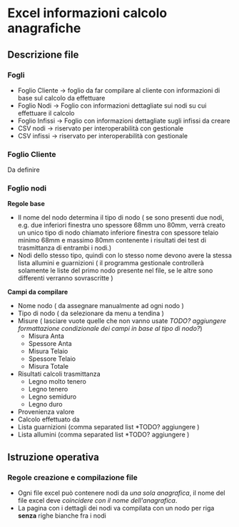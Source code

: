 # Excel informazioni calcolo anagrafiche

## Descrizione file

### Fogli

- Foglio Cliente -> foglio da far compilare al cliente con informazioni di base sul calcolo da effettuare
- Foglio Nodi -> Foglio con informazioni dettagliate sui nodi su cui effettuare il calcolo
- Foglio Infissi -> Foglio con informazioni dettagliate sugli infissi da creare
- CSV nodi -> riservato per interoperabilità con gestionale
- CSV infissi -> riservato per interoperabilità con gestionale

### Foglio Cliente

Da definire

### Foglio nodi

**Regole base**
- Il nome del nodo determina il tipo di nodo ( se sono presenti due nodi, e.g. due inferiori finestra uno spessore 68mm uno 80mm, verrà creato un unico tipo di nodo chiamato inferiore finestra con spessore telaio minimo 68mm e massimo 80mm contenente i risultati dei test di trasmittanza di entrambi i nodi.)
- Nodi dello stesso tipo, quindi con lo stesso nome devono avere la stessa lista allumini e guarnizioni ( il programma gestionale controllerà solamente le liste del primo nodo presente nel file, se le altre sono differenti verranno sovrascritte )

**Campi da compilare**
- Nome nodo ( da assegnare manualmente ad ogni nodo )
- Tipo di nodo ( da selezionare da menu a tendina )
- Misure ( lasciare vuote quelle che non vanno usate *TODO? aggiungere formattazione condizionale dei campi in base al tipo di nodo?*)
    - Misura Anta
    - Spessore Anta
    - Misura Telaio
    - Spessore Telaio
    - Misura Totale
- Risultati calcoli trasmittanza
    - Legno molto tenero
    - Legno tenero
    - Legno semiduro
    - Legno duro
- Provenienza valore
- Calcolo effettuato da
- Lista guarnizioni (comma separated list *TODO? aggiungere )
- Lista allumini (comma separated list *TODO? aggiungere )

    
## Istruzione operativa

### Regole creazione e compilazione file

- Ogni file excel può contenere nodi da *una sola anagrafica*, il nome del file excel deve *coincidere con il nome dell'anagrafica*.
- La pagina con i dettagli dei nodi va compilata con un nodo per riga **senza** righe bianche fra i nodi